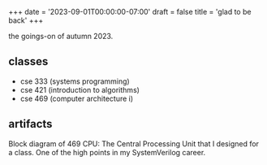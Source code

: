 +++
date = '2023-09-01T00:00:00-07:00'
draft = false
title = 'glad to be back'
+++

the goings-on of autumn 2023.

<!--more-->

## classes

- cse 333 (systems programming)
- cse 421 (introduction to algorithms)
- cse 469 (computer architecture i)

## artifacts

Block diagram of 469 CPU: The Central Processing Unit that I designed for a
class. One of the high points in my SystemVerilog career.
